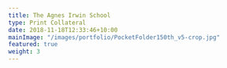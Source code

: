 ```yaml
---
title: The Agnes Irwin School
type: Print Collateral
date: 2018-11-18T12:33:46+10:00
mainImage: "/images/portfolio/PocketFolder150th_v5-crop.jpg"
featured: true
weight: 3
---
```

